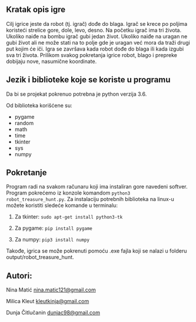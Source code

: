 ## Kratak opis igre

Cilj igrice jeste da robot (tj. igrač) dođe do blaga. Igrač se krece po poljima koristeći strelice gore, dole, levo, desno. Na početku igrač ima tri života. Ukoliko naiđe na bombu igrač gubi jedan život. Ukoliko naiđe na uragan ne gubi život ali ne može stati na to polje gde je uragan već mora da traži drugi put kojim će iči. Igra se završava kada robot dođe do blaga ili kada izgubi sva tri života.
Prilikom svakog pokretanja igrice robot, blago i prepreke dobijaju nove, nasumične koordinate.

## Jezik i biblioteke koje se koriste u programu

Da bi se projekat pokrenuo potrebna je python verzija 3.6.

Od biblioteka korišćene su:
- pygame
- random
- math
- time
- tkinter
- sys
- numpy


## Pokretanje

Program radi na svakom računaru koji ima instaliran gore navedeni softver.
Program pokrećemo iz konzole komandom `python3 robot_treasure_hunt.py`.
Za instalaciju potrebnih biblioteka na linux-u možete koristiti sledeće komande u terminalu:

1) Za tkinter:  `sudo apt-get install python3-tk`  

2) Za pygame:  `pip install pygame`  

3) Za numpy:  `pip3 install numpy` 

Takođe, igrica se može pokrenuti pomoću .exe fajla koji se nalazi u folderu output/robot_treasure_hunt.




## Autori:
Nina Matić nina.matic121@gmail.com 

Milica Kleut kleutkinja@gmail.com

Dunja Čitlučanin dunjac98@gmail.com
